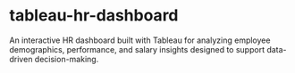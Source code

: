 # tableau-hr-dashboard
An interactive HR dashboard built with Tableau for analyzing employee demographics, performance, and salary insights designed to support data-driven decision-making.
